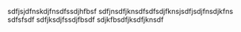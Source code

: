 sdfjsjdfnskdjfnsdfssdjhfbsf
sdfjnsdfjknsdfsdfsdjfknsjsdfjsdjfnsdjkfns\
sdfsfsdf
sdfjksdjfssdjfbsdf
sdjkfbsdfjksdfjknsdf
